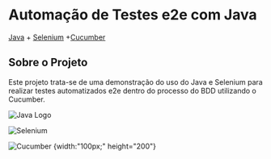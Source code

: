 # Automação de Testes e2e com Java

[Java](https://www.java.com/pt_BR/) + [Selenium](https://www.selenium.dev/) +[Cucumber](https://cucumber.io/) 

## Sobre o Projeto
Este projeto trata-se de uma demonstração do uso do Java e Selenium para realizar testes automatizados e2e dentro do processo do BDD utilizando o Cucumber.


![Java Logo](https://encrypted-tbn0.gstatic.com/images?q=tbn%3AANd9GcQjkDCX-EE2H_0JtiaslWoGEmUD6MxeD-OaCw&usqp=CAU)


![Selenium](https://upload.wikimedia.org/wikipedia/commons/thumb/d/d5/Selenium_Logo.png/100px-Selenium_Logo.png)


![Cucumber](https://lisacrispin.com/wp-content/uploads/2019/01/Screen-Shot-2019-01-17-at-12.13.33-PM.png) {width:"100px;" height="200"}


